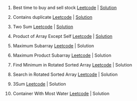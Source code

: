 1. Best time to buy and sell stock [Leetcode](https://leetcode.com/problems/best-time-to-buy-and-sell-stock) | [Solution](https://github.com/delawere/top-75-leetcode-questions/blob/main/questions/best-time-to-buy-and-sell-stock.js)

2. Contains duplicate [Leetcode](https://leetcode.com/problems/contains-duplicate) | [Solution](https://github.com/delawere/top-75-leetcode-questions/blob/main/questions/contains-duplicate.js)

3. Two Sum [Leetcode](https://leetcode.com/problems/two-sum/) | [Solution](https://github.com/delawere/top-75-leetcode-questions/blob/main/questions/two-sum.js)

4. Product of Array Except Self [Leetcode](https://leetcode.com/problems/product-of-array-except-self/) | [Solution](https://github.com/delawere/top-75-leetcode-questions/blob/main/questions/maximum-subarray.js)

5. Maximum Subarray [Leetcode](https://leetcode.com/problems/maximum-subarray/) | Solution

6. Maximum Product Subarray [Leetcode]([https://leetcode.com/problems/maximum-product-subarray/) | Solution

7. Find Minimum in Rotated Sorted Array [Leetcode](https://leetcode.com/problems/find-minimum-in-rotated-sorted-array/) | Solution

8. Search in Rotated Sorted Array [Leetcode](https://leetcode.com/problems/search-in-rotated-sorted-array/) | Solution

9. 3Sum [Leetcode](https://leetcode.com/problems/3sum/) | Solution

10. Container With Most Water [Leetcode](https://leetcode.com/problems/container-with-most-water/) | Solution
